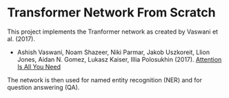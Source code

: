 # Transformer Network From Scratch
 
This project implements the Tranformer network as created by Vaswani et al. (2017).
- Ashish Vaswani, Noam Shazeer, Niki Parmar, Jakob Uszkoreit, Llion Jones, Aidan N. Gomez, Lukasz Kaiser, Illia Polosukhin (2017). [Attention Is All You Need](https://arxiv.org/abs/1706.03762)

The network is then used for named entity recognition (NER) and for question answering (QA).
